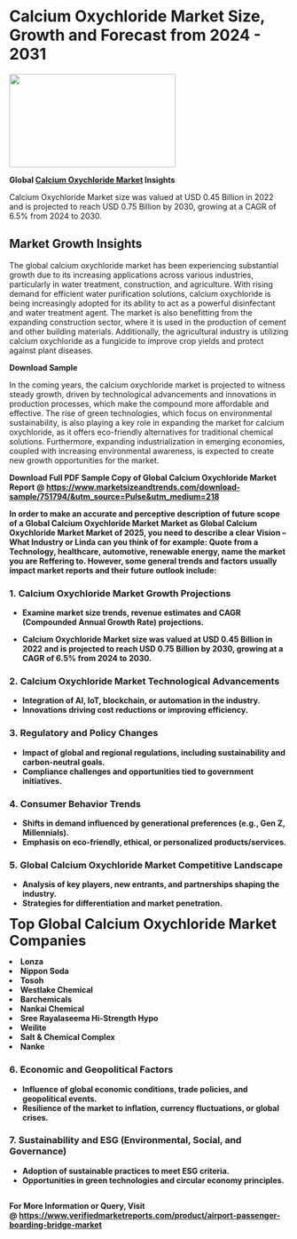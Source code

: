 <H1>Calcium Oxychloride Market Size, Growth and Forecast from 2024 - 2031</H1><img class="aligncenter size-medium wp-image-584254" src="https://thirdeyenews.in/wp-content/uploads/2024/09/Global-Market-Research-300x168.jpeg" alt="" width="300" height="168" /><p><strong>Global&nbsp;<a href="https://www.marketsizeandtrends.com/download-sample/751794/&amp;utm_source=Pulse&amp;utm_medium=218">Calcium Oxychloride Market</a> Insights</strong></p><p>Calcium Oxychloride Market size was valued at USD 0.45 Billion in 2022 and is projected to reach USD 0.75 Billion by 2030, growing at a CAGR of 6.5% from 2024 to 2030.</p><p><h2>Market Growth Insights</h2> <p>The global calcium oxychloride market has been experiencing substantial growth due to its increasing applications across various industries, particularly in water treatment, construction, and agriculture. With rising demand for efficient water purification solutions, calcium oxychloride is being increasingly adopted for its ability to act as a powerful disinfectant and water treatment agent. The market is also benefitting from the expanding construction sector, where it is used in the production of cement and other building materials. Additionally, the agricultural industry is utilizing calcium oxychloride as a fungicide to improve crop yields and protect against plant diseases.</p> <p><strong>Download Sample</strong></p> <p>In the coming years, the calcium oxychloride market is projected to witness steady growth, driven by technological advancements and innovations in production processes, which make the compound more affordable and effective. The rise of green technologies, which focus on environmental sustainability, is also playing a key role in expanding the market for calcium oxychloride, as it offers eco-friendly alternatives for traditional chemical solutions. Furthermore, expanding industrialization in emerging economies, coupled with increasing environmental awareness, is expected to create new growth opportunities for the market.</p> <p><strong></p><p><span class=""><strong>Download Full PDF Sample Copy of Global Calcium Oxychloride Market Report</strong> @ <a href="https://www.marketsizeandtrends.com/download-sample/751794/&amp;utm_source=Pulse&amp;utm_medium=218" target="_blank">https://www.marketsizeandtrends.com/download-sample/751794/&amp;utm_source=Pulse&amp;utm_medium=218</a></span></p><p>In order to make an accurate and perceptive description of future scope of a Global&nbsp;Calcium Oxychloride Market Market as Global&nbsp;Calcium Oxychloride Market Market of 2025, you need to describe a clear Vision &ndash; What Industry or Linda can you think of for example: Quote from a Technology, healthcare, automotive, renewable energy, name the market you are Reffering to. However, some general trends and factors usually impact market reports and their future outlook include:</p><h3>1.&nbsp;<strong>Calcium Oxychloride Market Growth Projections</strong></h3><ul><li>Examine market size trends, revenue estimates and CAGR (Compounded Annual Growth Rate) projections.</li><li><p>Calcium Oxychloride Market size was valued at USD 0.45 Billion in 2022 and is projected to reach USD 0.75 Billion by 2030, growing at a CAGR of 6.5% from 2024 to 2030.</p></li></ul><h3>2.&nbsp;<strong>Calcium Oxychloride Market Technological Advancements</strong></h3><ul><li>Integration of AI, IoT, blockchain, or automation in the industry.</li><li>Innovations driving cost reductions or improving efficiency.</li></ul><h3>3.&nbsp;<strong>Regulatory and Policy Changes</strong></h3><ul><li>Impact of global and regional regulations, including sustainability and carbon-neutral goals.</li><li>Compliance challenges and opportunities tied to government initiatives.</li></ul><h3>4.&nbsp;<strong>Consumer Behavior Trends</strong></h3><ul><li>Shifts in demand influenced by generational preferences (e.g., Gen Z, Millennials).</li><li>Emphasis on eco-friendly, ethical, or personalized products/services.</li></ul><h3>5.&nbsp;<strong>Global Calcium Oxychloride Market Competitive Landscape</strong></h3><ul><li>Analysis of key players, new entrants, and partnerships shaping the industry.</li><li>Strategies for differentiation and market penetration.</li></ul><p data-pm-slice="1 1 []"><span style="color: inherit; font-family: inherit; font-size: 25px;">Top Global Calcium Oxychloride Market Companies</span></p><div class="" data-test-id=""><p><li>Lonza</li><li> Nippon Soda</li><li> Tosoh</li><li> Westlake Chemical</li><li> Barchemicals</li><li> Nankai Chemical</li><li> Sree Rayalaseema Hi-Strength Hypo</li><li> Weilite</li><li> Salt & Chemical Complex</li><li> Nanke</li></p></div><h3>6.&nbsp;<strong>Economic and Geopolitical Factors</strong></h3><ul><li>Influence of global economic conditions, trade policies, and geopolitical events.</li><li>Resilience of the market to inflation, currency fluctuations, or global crises.</li></ul><h3>7.&nbsp;<strong>Sustainability and ESG (Environmental, Social, and Governance)</strong></h3><ul><li>Adoption of sustainable practices to meet ESG criteria.</li><li>Opportunities in green technologies and circular economy principles.</li></ul><h2><strong style="font-size: 14px;">For More Information or Query, Visit @&nbsp;</strong><a style="background-color: #ffffff; font-size: 14px;" href="https://www.marketsizeandtrends.com/report/calcium-oxychloride-market/" target="_blank">https://www.verifiedmarketreports.com/product/airport-passenger-boarding-bridge-market</a></h2>
